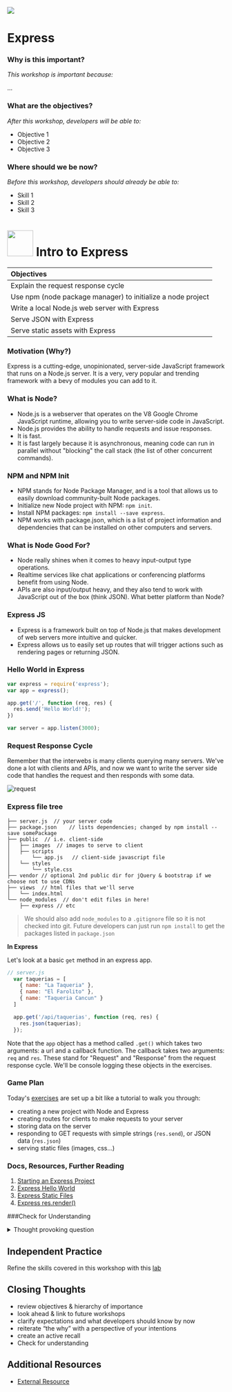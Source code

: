 <!--
Creator: Cory Fauver
Market: SF
-->

![](https://ga-dash.s3.amazonaws.com/production/assets/logo-9f88ae6c9c3871690e33280fcf557f33.png)

# Express

### Why is this important?
<!-- framing the "why" in big-picture/real world examples -->
*This workshop is important because:*

...

### What are the objectives?
<!-- specific/measurable goal for students to achieve -->
*After this workshop, developers will be able to:*

- Objective 1
- Objective 2
- Objective 3

### Where should we be now?
<!-- call out the skills that are prerequisites -->
*Before this workshop, developers should already be able to:*

- Skill 1
- Skill 2
- Skill 3

# <img src="https://cloud.githubusercontent.com/assets/7833470/10423298/ea833a68-7079-11e5-84f8-0a925ab96893.png" width="60"> Intro to Express

| Objectives |
| :--- |
| Explain the request response cycle |
| Use npm (node package manager) to initialize a node project |
| Write a local Node.js web server with Express |
| Serve JSON with Express |
| Serve static assets with Express |

### Motivation (Why?)

Express is a cutting-edge, unopinionated, server-side JavaScript framework that runs on a Node.js server. It is a very, very popular and trending framework with a bevy of modules you can add to it.

### What is Node?
- Node.js is a webserver that operates on the V8 Google Chrome JavaScript runtime, allowing you to write server-side code in JavaScript.
- Node.js provides the ability to handle requests and issue responses.
- It is fast.
- It is fast largely because it is asynchronous, meaning code can run in parallel without "blocking" the call stack (the list of other concurrent commands).

### NPM and NPM Init
- NPM stands for Node Package Manager, and is a tool that allows us to easily download community-built Node packages.
- Initialize new Node project with NPM: `npm init`.
- Install NPM packages: `npm install --save express`.
- NPM works with package.json, which is a list of project information and dependencies that can be installed on other computers and servers.

### What is Node Good For?
- Node really shines when it comes to heavy input-output type operations.
- Realtime services like chat applications or conferencing platforms benefit from using Node.
- APIs are also input/output heavy, and they also tend to work with JavaScript out of the box (think JSON). What better platform than Node?

### Express JS
- Express is a framework built on top of Node.js that makes development of web servers more intuitive and quicker.
- Express allows us to easily set up routes that will trigger actions such as rendering pages or returning JSON.

### Hello World in Express

```javascript
var express = require('express');
var app = express();

app.get('/', function (req, res) {
  res.send('Hello World!');
})

var server = app.listen(3000);
```

### Request Response Cycle

Remember that the interwebs is many clients querying many servers. We've done a lot with clients and APIs, and now we want to write the server side code that handles the request and then responds with some data.

![request](http://i.imgur.com/YXgj8.png)


### Express file tree

```
├── server.js  // your server code
├── package.json    // lists dependencies; changed by npm install --save somePackage
├── public  // i.e. client-side
│   ├── images  // images to serve to client
│   ├── scripts
│       └── app.js   // client-side javascript file
│   └── styles
│       └── style.css
├── vendor // optional 2nd public dir for jQuery & bootstrap if we choose not to use CDNs
├── views  // html files that we'll serve
│   └── index.html
└── node_modules  // don't edit files in here!
    ├── express // etc
```

> We should also add `node_modules` to a `.gitignore` file so it is not checked into git.  Future developers can just run `npm install` to get the packages listed in `package.json`

**In Express**

Let's look at a basic `get` method in an express app.

```js
// server.js
  var taquerias = [
    { name: "La Taqueria" },
    { name: "El Farolito" },
    { name: "Taqueria Cancun" }
  ]
```

```js
  app.get('/api/taquerias', function (req, res) {
    res.json(taquerias);
  });
```

Note that the `app` object has a method called `.get()` which takes two arguments: a url and a callback function. The callback takes two arguments: `req` and `res`. These stand for "Request" and "Response" from the request response cycle. We'll be console logging these objects in the exercises.

### Game Plan

Today's <a href="https://github.com/SF-WDI-LABS/express-intro" target="_blank">exercises</a> are set up a bit like a tutorial to walk you through:

  * creating a new project with Node and Express
  * creating routes for clients to make requests to your server
  * storing data on the server
  * responding to GET requests with simple strings (`res.send`), or JSON data (`res.json`)
  * serving static files (images, css...)


### Docs, Resources, Further Reading

1. <a href="http://expressjs.com/starter/installing.html" target="_blank">Starting an Express Project</a>
2. <a href="http://expressjs.com/starter/hello-world.html" target="_blank">Express Hello World</a>
3. <a href="http://expressjs.com/starter/static-files.html" target="_blank">Express Static Files</a>
4. <a href="http://expressjs.com/4x/api.html#res.render" target="_blank">Express res.render()</a>

###Check for Understanding

<details>
  <summary>Thought provoking question</summary>
  <p>Mind-blowing explanation</p>
</details>

## Independent Practice
Refine the skills covered in this workshop with this [lab](#)

## Closing Thoughts
- review objectives & hierarchy of importance
- look ahead & link to future workshops
- clarify expectations and what developers should know by now
- reiterate “the why” with a perspective of your intentions
- create an active recall
- Check for understanding

## Additional Resources
- [External Resource](#)
